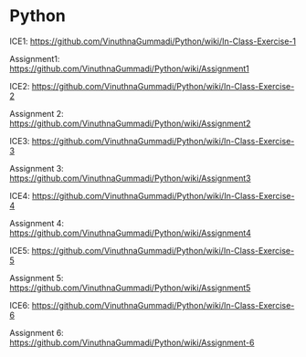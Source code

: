 # Python

ICE1:
https://github.com/VinuthnaGummadi/Python/wiki/In-Class-Exercise-1

Assignment1:
https://github.com/VinuthnaGummadi/Python/wiki/Assignment1

ICE2:
https://github.com/VinuthnaGummadi/Python/wiki/In-Class-Exercise-2

Assignment 2:
https://github.com/VinuthnaGummadi/Python/wiki/Assignment2

ICE3:
https://github.com/VinuthnaGummadi/Python/wiki/In-Class-Exercise-3

Assignment 3:
https://github.com/VinuthnaGummadi/Python/wiki/Assignment3

ICE4:
https://github.com/VinuthnaGummadi/Python/wiki/In-Class-Exercise-4

Assignment 4:
https://github.com/VinuthnaGummadi/Python/wiki/Assignment4

ICE5:
https://github.com/VinuthnaGummadi/Python/wiki/In-Class-Exercise-5

Assignment 5:
https://github.com/VinuthnaGummadi/Python/wiki/Assignment5

ICE6:
https://github.com/VinuthnaGummadi/Python/wiki/In-Class-Exercise-6

Assignment 6:
https://github.com/VinuthnaGummadi/Python/wiki/Assignment-6


